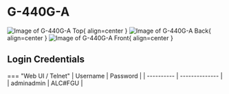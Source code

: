 # G-440G-A
![Image of G-440G-A Top](/img/g-440g-a-1.png){ align=center }
![Image of G-440G-A Back](/img/g-440g-a-2.png){ align=center }
![Image of G-440G-A Front](/img/g-440g-a-3.png){ align=center }

## Login Credentials

=== "Web UI / Telnet"
    | Username   | Password       |
    | ---------- | -------------- |
    | adminadmin | ALC#FGU        |
